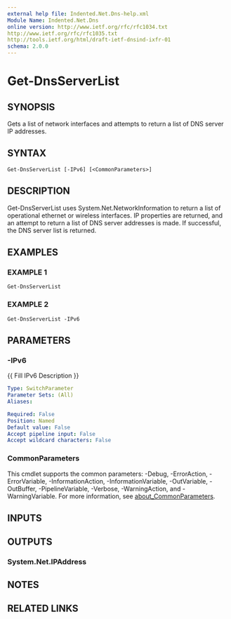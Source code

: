 ```yaml
---
external help file: Indented.Net.Dns-help.xml
Module Name: Indented.Net.Dns
online version: http://www.ietf.org/rfc/rfc1034.txt
http://www.ietf.org/rfc/rfc1035.txt
http://tools.ietf.org/html/draft-ietf-dnsind-ixfr-01
schema: 2.0.0
---
```


# Get-DnsServerList

## SYNOPSIS
Gets a list of network interfaces and attempts to return a list of DNS server IP addresses.

## SYNTAX

```
Get-DnsServerList [-IPv6] [<CommonParameters>]
```

## DESCRIPTION
Get-DnsServerList uses System.Net.NetworkInformation to return a list of operational ethernet or wireless interfaces.
IP properties are returned, and an attempt to return a list of DNS server addresses is made.
If successful, the DNS server list is returned.

## EXAMPLES

### EXAMPLE 1
```
Get-DnsServerList
```

### EXAMPLE 2
```
Get-DnsServerList -IPv6
```

## PARAMETERS

### -IPv6
{{ Fill IPv6 Description }}

```yaml
Type: SwitchParameter
Parameter Sets: (All)
Aliases:

Required: False
Position: Named
Default value: False
Accept pipeline input: False
Accept wildcard characters: False
```

### CommonParameters
This cmdlet supports the common parameters: -Debug, -ErrorAction, -ErrorVariable, -InformationAction, -InformationVariable, -OutVariable, -OutBuffer, -PipelineVariable, -Verbose, -WarningAction, and -WarningVariable. For more information, see [about_CommonParameters](http://go.microsoft.com/fwlink/?LinkID=113216).

## INPUTS

## OUTPUTS

### System.Net.IPAddress
## NOTES

## RELATED LINKS

